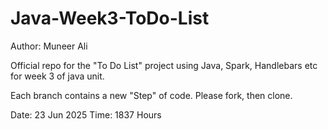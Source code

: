 # Java-Week3-ToDo-List

Author: Muneer Ali

Official repo for the "To Do List" project using Java, Spark, Handlebars etc for week 3 of java unit.

Each branch contains a new "Step" of code. Please fork, then clone.

Date: 23 Jun 2025
Time: 1837 Hours